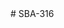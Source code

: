 <!-- # sba316
this project on  Document Object Model (DOM) shows how  to implement its features in a practical manner and creating  a small single-page web application
Objectives
Use DOM properties, methods, and techniques to create a web application that provides a dynamic user experience.
Use BOM properties, methods, and techniques to facilitate creation of a dynamic web application.
Demonstrate proficiency with event-driven programming and DOM events.
Implement basic form validation using any combination of built-in HTML validation attributes and DOM-event-driven JavaScript validation. -->
<!-- 
this app is designed for the basic everyday shopping list where you can add ,delete regular items to the cart.
the app is constructed creating and cache dom elements and Using the parent-child-sibling relationship such as last child appendChild to add new elements to DOM And modify html and css in response to user interactions. -->
<!-- resources used for my app includes  code along in the class ,w3 schools, mdn website and also help from office hours with mallika demo presentation.
use two objects using bom methods example from mallika in office hours  --># SBA-316
